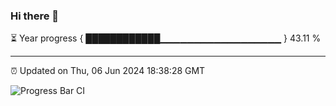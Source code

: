 ### Hi there 👋

⏳ Year progress { ████████████▁▁▁▁▁▁▁▁▁▁▁▁▁▁▁▁▁▁ } 43.11 %

---

⏰ Updated on Thu, 06 Jun 2024 18:38:28 GMT

![Progress Bar CI](https://github.com/IshwaranRudhara/GIT-ACTION/workflows/Progress%20Bar%20CI/badge.svg)
